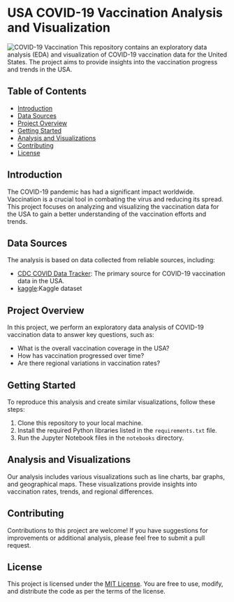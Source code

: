 # USA COVID-19 Vaccination Analysis and Visualization
![COVID-19 Vaccination](https://drive.google.com/file/d/1dUqpxO9mfCcnL__rk6hUNuIjFtYwAc2T/view?usp=sharing)
This repository contains an exploratory data analysis (EDA) and visualization of COVID-19 vaccination data for the United States. The project aims to provide insights into the vaccination progress and trends in the USA.

## Table of Contents
- [Introduction](#introduction)
- [Data Sources](#data-sources)
- [Project Overview](#project-overview)
- [Getting Started](#getting-started)
- [Analysis and Visualizations](#analysis-and-visualizations)
- [Contributing](#contributing)
- [License](#license)

## Introduction

The COVID-19 pandemic has had a significant impact worldwide. Vaccination is a crucial tool in combating the virus and reducing its spread. This project focuses on analyzing and visualizing the vaccination data for the USA to gain a better understanding of the vaccination efforts and trends.

## Data Sources

The analysis is based on data collected from reliable sources, including:

- [CDC COVID Data Tracker](https://covid.cdc.gov/covid-data-tracker/): The primary source for COVID-19 vaccination data in the USA.
- [kaggle](https://www.kaggle.com/datasets/paultimothymooney/usa-covid19-vaccinations):Kaggle dataset

## Project Overview

In this project, we perform an exploratory data analysis of COVID-19 vaccination data to answer key questions, such as:

- What is the overall vaccination coverage in the USA?
- How has vaccination progressed over time?
- Are there regional variations in vaccination rates?

## Getting Started

To reproduce this analysis and create similar visualizations, follow these steps:

1. Clone this repository to your local machine.
2. Install the required Python libraries listed in the `requirements.txt` file.
3. Run the Jupyter Notebook files in the `notebooks` directory.

## Analysis and Visualizations

Our analysis includes various visualizations such as line charts, bar graphs, and geographical maps. These visualizations provide insights into vaccination rates, trends, and regional differences. 

## Contributing

Contributions to this project are welcome! If you have suggestions for improvements or additional analysis, please feel free to submit a pull request.

## License

This project is licensed under the [MIT License](LICENSE). You are free to use, modify, and distribute the code as per the terms of the license.
